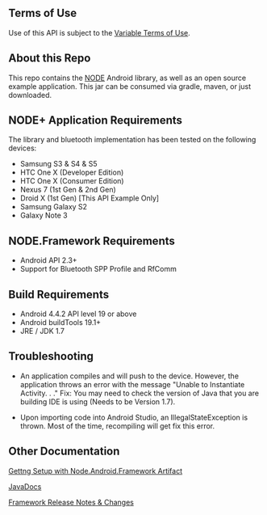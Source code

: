 Terms of Use
---
Use of this API is subject to the [Variable Terms of Use](http://variableinc.com/terms-use-license/).

About this Repo
---
This repo contains the [NODE](http://nodesensors.com) Android library, as well as an open source example application.
This jar can be consumed via gradle, maven, or just downloaded. 




NODE+ Application Requirements
---
The library and bluetooth implementation has been tested on the following devices:
	
* Samsung S3 & S4  & S5
* HTC One X (Developer Edition)
* HTC One X (Consumer Edition)
* Nexus 7 (1st Gen & 2nd Gen)
* Droid X (1st Gen) [This API Example Only]
* Samsung Galaxy S2
* Galaxy Note 3


NODE.Framework Requirements
---    
* Android API 2.3+
* Support for Bluetooth SPP Profile and RfComm
    


Build Requirements
---
* Android 4.4.2 API level 19 or above
* Android buildTools 19.1+
* JRE / JDK 1.7  



Troubleshooting
----

* An application compiles and will push to the device.
However, the application throws an error with the message "Unable to Instantiate Activity. . ." 
Fix: You may need to check the version of Java that you are building IDE is using (Needs to be Version 1.7).


* Upon importing code into Android Studio, an IllegalStateException is thrown. 
Most of the time, recompiling will get fix this error.  


Other Documentation
---  

[Gettng Setup with Node.Android.Framework Artifact](https://bitbucket.org/variabletech/libnode-android-public/wiki/Project%20Configuration)

[JavaDocs](http://variabletech.bitbucket.org/framework/android/doc)

[Framework Release Notes & Changes](https://bitbucket.org/variabletech/libnode-android-public/src/8136fca96066e1296f1aeb3bbe69fb44e21e9366/api%20example/?at=master)


